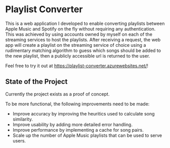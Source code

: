# Playlist Converter

This is a web application I developed to enable converting playlists between Apple Music and Spotify on the fly without requiring any authentication. This was achieved by using accounts owned by myself on each of the streaming services to host the playlists. After receiving a request, the web app will create a playlist on the streaming service of choice using a rudimentary matching algorithm to guess which songs should be added to the new playlist, then a publicly accessible url is returned to the user. 

Feel free to try it out at https://playlist-converter.azurewebsites.net/!




## State of the Project
Currently the project exists as a proof of concept.

To be more functional, the following improvements need to be made:
- Improve accuracy by improving the heuritics used to calculate song similarity.
- Improve usability by adding more detailed error handling.
- Improve performance by implementing a cache for song pairs.
- Scale up the number of Apple Music playlists that can be used to serve users.
